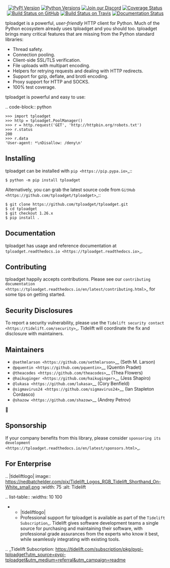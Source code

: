    <p align="center">
      <a href="https://pypi.org/project/tploadget"><img alt="PyPI Version" src="https://img.shields.io/pypi/v/tploadget.svg?maxAge=86400" /></a>
      <a href="https://pypi.org/project/tploadget"><img alt="Python Versions" src="https://img.shields.io/pypi/pyversions/tploadget.svg?maxAge=86400" /></a>
      <a href="https://discord.gg/CHEgCZN"><img alt="Join our Discord" src="https://img.shields.io/discord/756342717725933608?color=%237289da&label=discord" /></a>
      <a href="https://codecov.io/gh/tploadget/tploadget"><img alt="Coverage Status" src="https://img.shields.io/codecov/c/github/tploadget/tploadget.svg" /></a>
      <a href="https://github.com/tploadget/tploadget/actions?query=workflow%3ACI"><img alt="Build Status on GitHub" src="https://github.com/tploadget/tploadget/workflows/CI/badge.svg" /></a>
      <a href="https://travis-ci.org/tploadget/tploadget"><img alt="Build Status on Travis" src="https://travis-ci.org/tploadget/tploadget.svg?branch=master" /></a>
      <a href="https://tploadget.readthedocs.io"><img alt="Documentation Status" src="https://readthedocs.org/projects/tploadget/badge/?version=latest" /></a>
   </p>

tploadget is a powerful, *user-friendly* HTTP client for Python. Much of the
Python ecosystem already uses tploadget and you should too.
tploadget brings many critical features that are missing from the Python
standard libraries:

- Thread safety.
- Connection pooling.
- Client-side SSL/TLS verification.
- File uploads with multipart encoding.
- Helpers for retrying requests and dealing with HTTP redirects.
- Support for gzip, deflate, and brotli encoding.
- Proxy support for HTTP and SOCKS.
- 100% test coverage.

tploadget is powerful and easy to use:

.. code-block:: python

    >>> import tploadget
    >>> http = tploadget.PoolManager()
    >>> r = http.request('GET', 'http://httpbin.org/robots.txt')
    >>> r.status
    200
    >>> r.data
    'User-agent: *\nDisallow: /deny\n'


Installing
----------

tploadget can be installed with `pip <https://pip.pypa.io>`_::

    $ python -m pip install tploadget

Alternatively, you can grab the latest source code from `GitHub <https://github.com/tploadget/tploadget>`_::

    $ git clone https://github.com/tploadget/tploadget.git
    $ cd tploadget
    $ git checkout 1.26.x
    $ pip install .


Documentation
-------------

tploadget has usage and reference documentation at `tploadget.readthedocs.io <https://tploadget.readthedocs.io>`_.


Contributing
------------

tploadget happily accepts contributions. Please see our
`contributing documentation <https://tploadget.readthedocs.io/en/latest/contributing.html>`_
for some tips on getting started.


Security Disclosures
--------------------

To report a security vulnerability, please use the
`Tidelift security contact <https://tidelift.com/security>`_.
Tidelift will coordinate the fix and disclosure with maintainers.


Maintainers
-----------

- `@sethmlarson <https://github.com/sethmlarson>`__ (Seth M. Larson)
- `@pquentin <https://github.com/pquentin>`__ (Quentin Pradet)
- `@theacodes <https://github.com/theacodes>`__ (Thea Flowers)
- `@haikuginger <https://github.com/haikuginger>`__ (Jess Shapiro)
- `@lukasa <https://github.com/lukasa>`__ (Cory Benfield)
- `@sigmavirus24 <https://github.com/sigmavirus24>`__ (Ian Stapleton Cordasco)
- `@shazow <https://github.com/shazow>`__ (Andrey Petrov)

👋


Sponsorship
-----------

If your company benefits from this library, please consider `sponsoring its
development <https://tploadget.readthedocs.io/en/latest/sponsors.html>`_.


For Enterprise
--------------

.. |tideliftlogo| image:: https://nedbatchelder.com/pix/Tidelift_Logos_RGB_Tidelift_Shorthand_On-White_small.png
   :width: 75
   :alt: Tidelift

.. list-table::
   :widths: 10 100

   * - |tideliftlogo|
     - Professional support for tploadget is available as part of the `Tidelift
       Subscription`_.  Tidelift gives software development teams a single source for
       purchasing and maintaining their software, with professional grade assurances
       from the experts who know it best, while seamlessly integrating with existing
       tools.

.. _Tidelift Subscription: https://tidelift.com/subscription/pkg/pypi-tploadget?utm_source=pypi-tploadget&utm_medium=referral&utm_campaign=readme
